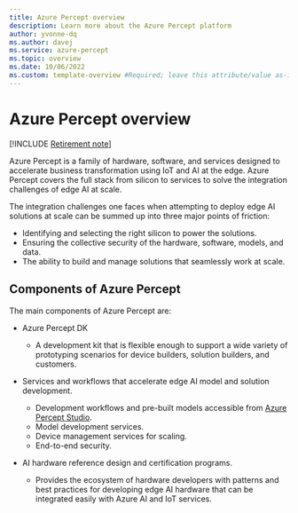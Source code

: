 ```yaml
---
title: Azure Percept overview
description: Learn more about the Azure Percept platform
author: yvonne-dq
ms.author: davej
ms.service: azure-percept
ms.topic: overview
ms.date: 10/06/2022
ms.custom: template-overview #Required; leave this attribute/value as-is.
---
```


# Azure Percept overview

[!INCLUDE [Retirement note](./includes/retire.md)]

Azure Percept is a family of hardware, software, and services designed to accelerate business transformation using IoT and AI at the edge. Azure Percept covers the full stack from silicon to services to solve the integration challenges of edge AI at scale.  

The integration challenges one faces when attempting to deploy edge AI solutions at scale can be summed up into three major points of friction:

- Identifying and selecting the right silicon to power the solutions.
- Ensuring the collective security of the hardware, software, models, and data.
- The ability to build and manage solutions that seamlessly work at scale.

## Components of Azure Percept

The main components of Azure Percept are:

- Azure Percept DK

    - A development kit that is flexible enough to support a wide variety of prototyping scenarios for device builders, solution builders, and customers.

- Services and workflows that accelerate edge AI model and solution development.

    - Development workflows and pre-built models accessible from [Azure Percept Studio](https://go.microsoft.com/fwlink/?linkid=2135819).
    - Model development services.
    - Device management services for scaling.
    - End-to-end security.

- AI hardware reference design and certification programs.

    - Provides the ecosystem of hardware developers with patterns and best practices for developing edge AI hardware that can be integrated easily with Azure AI and IoT services.


